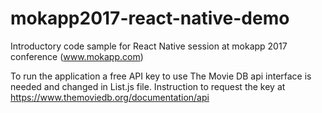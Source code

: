 # mokapp2017-react-native-demo
Introductory code sample for React Native session at mokapp 2017 conference (www.mokapp.com)

To run the application a free API key to use The Movie DB api interface is needed and changed in List.js file.
Instruction to request the key at https://www.themoviedb.org/documentation/api
